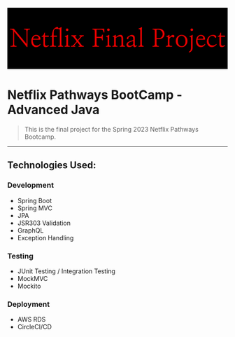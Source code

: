 ![alt text](Netflix_Final_Project.png)
# Netflix Pathways BootCamp - Advanced Java


>This is the final project for the Spring 2023 Netflix Pathways Bootcamp. 

---

## Technologies Used: 

### Development
- Spring Boot
- Spring MVC
- JPA
- JSR303 Validation
- GraphQL
- Exception Handling

### Testing
- JUnit Testing / Integration Testing
- MockMVC
- Mockito

### Deployment
- AWS RDS
- CircleCI/CD

